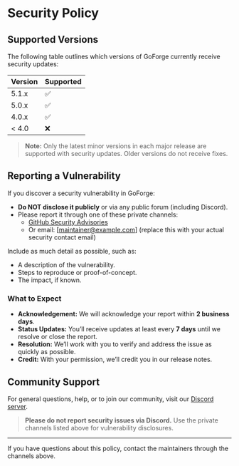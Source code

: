 # Security Policy

## Supported Versions

The following table outlines which versions of GoForge currently receive security updates:

| Version | Supported           |
| ------- | ------------------- |
| 5.1.x   | :white_check_mark:  |
| 5.0.x   | :white_check_mark:  |
| 4.0.x   | :white_check_mark:  |
| < 4.0   | :x:                 |

> **Note:** Only the latest minor versions in each major release are supported with security updates. Older versions do not receive fixes.

## Reporting a Vulnerability

If you discover a security vulnerability in GoForge:

- **Do NOT disclose it publicly** or via any public forum (including Discord).
- Please report it through one of these private channels:
  - [GitHub Security Advisories](https://github.com/rafa-mori/goforge/security/advisories)
  - Or email: [maintainer@example.com] (replace this with your actual security contact email)

Include as much detail as possible, such as:

- A description of the vulnerability.
- Steps to reproduce or proof-of-concept.
- The impact, if known.

### What to Expect

- **Acknowledgement:** We will acknowledge your report within **2 business days**.
- **Status Updates:** You’ll receive updates at least every **7 days** until we resolve or close the report.
- **Resolution:** We’ll work with you to verify and address the issue as quickly as possible.
- **Credit:** With your permission, we’ll credit you in our release notes.

## Community Support

For general questions, help, or to join our community, visit our [Discord server](https://discord.gg/CCBJsFHT).

> **Please do not report security issues via Discord.** Use the private channels listed above for vulnerability disclosures.

---

If you have questions about this policy, contact the maintainers through the channels above.
